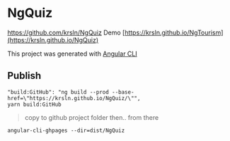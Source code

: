 # NgQuiz
https://github.com/krsln/NgQuiz
Demo [https://krsln.github.io/NgTourism](https://krsln.github.io/NgQuiz)

This project was generated with [Angular CLI](https://github.com/angular/angular-cli) 

## Publish
```
"build:GitHub": "ng build --prod --base-href=\"https://krsln.github.io/NgQuiz/\"",
yarn build:GitHub
```
> copy to github project folder then.. from there
```
angular-cli-ghpages --dir=dist/NgQuiz
```
